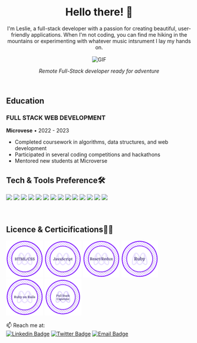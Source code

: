 <h1 align="center">Hello there! 👋</h1>

<p align="center">
  I'm Leslie, a full-stack developer with a passion for creating beautiful, user-friendly applications. When I'm not coding, you can find me hiking in the mountains or experimenting with whatever music intsrument I lay my hands on.
</p>

 <div align="center" width="50">
  <img align="center" alt="GIF" src="https://media.giphy.com/media/836HiJc7pgzy8iNXCn/giphy.gif" />
</div>
<p align="center"><em>Remote Full-Stack developer ready for adventure</em></p>

<br>

## Education

### FULL STACK WEB DEVELOPMENT

**Microvese** • 2022 - 2023

- Completed coursework in algorithms, data structures, and web development
- Participated in several coding competitions and hackathons
- Mentored new students at Microverse

<div align="start">
<h2>Tech & Tools Preference🛠</h2>
<img src = "https://img.shields.io/badge/-HTML5-EB6424?style=flat&logo=html5&logoColor=white" width="75">
<img src = "https://img.shields.io/badge/-CSS3-0162A7?style=flat&logo=css3&logoColor=white" width="70">
<img src="https://img.shields.io/badge/-Bootstrap-563D7C?style=flat&logo=bootstrap&logoColor=white" width="105">
<img src="https://img.shields.io/badge/-Sass-FF414D?style=flat&logo=sass&logoColor=ffffff" width="69">
<img src="https://img.shields.io/badge/-JavaScript-FEB500?style=flat&logo=javascript&logoColor=ffffff" width="106">
<img src="https://img.shields.io/badge/-React-000000?style=flat&logo=react&logoColor=blue" width="75">
<img src="https://img.shields.io/badge/Redux-593D88?style=flat&logo=redux&logoColor=white" width="85">
<img src="https://img.shields.io/badge/MySQL-00000F?style=flat&logo=mysql&logoColor=white" width="90">
<img src="https://img.shields.io/badge/PostgreSQL-316192?style=flat&logo=postgresql&logoColor=white" width="118">
<img src="https://img.shields.io/badge/-Ruby-800000?style=flat&logo=ruby&logoColor=white" width="70">
<img src="https://img.shields.io/badge/Ruby_on_Rails-CC0000?style=flat&logo=ruby-on-rails&logoColor=white" width="132">
<img src="http://img.shields.io/badge/-Git-F1502F?style=flat&logo=git&logoColor=FFFFFF" width="54">
<img src="http://img.shields.io/badge/-Github-7D3CAF?style=flat&logo=github&logoColor=FFFFFF" width="80">
<img src="http://img.shields.io/badge/-VS%20Code-007ACC?style=flat&logo=visual%20studio%20code&logoColor=white" width="95">
</div>
<br><br>

<h2>Licence & Certicifications👩‍🎓</h2>
<div>
<img src="./images/html.png" alt="html" width="100"/>
<img src="./images/javascript.png" alt="html" width="100"/>
<img src="./images/react.png" alt="html" width="100"/>
<img src="./images/ruby.png" alt="html" width="100"/>
<img src="./images/RoR.png" alt="html" width="100"/>
<img src="./images/capstone.png" alt="html" width="100"/>
</div>

📫 Reach me at:<br>
[![Linkedin Badge](https://img.shields.io/badge/-Leslie%20Gudo-blue?style=flat-square&logo=Linkedin&logoColor=white&link=https://www.linkedin.com/in/leslie-gudo)](https://www.linkedin.com/in/leslie-gudo)
[![Twitter Badge](https://img.shields.io/badge/-@gudo_leslie-1ca0f1?style=flat-square&labelColor=1ca0f1&logo=twitter&logoColor=white&link=https://twitter.com/gudo_leslie)](https://twitter.com/@gudo_leslie)
[![Email Badge](https://img.shields.io/badge/Email-leeegd99%40gmail.com-red?style=flat-square&logo=gmail)](mailto:leeegd99@gmail.com)




